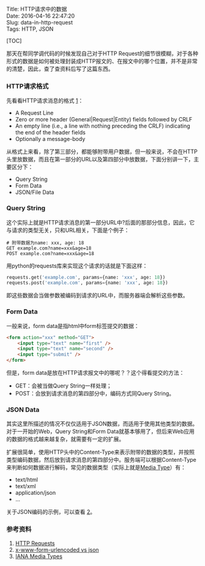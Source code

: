Title: HTTP请求中的数据  
Date: 2016-04-16 22:47:20  
Slug: data-in-http-request  
Tags: HTTP, JSON  

[TOC]

那天在帮同学调代码的时候发现自己对于HTTP Request的细节很模糊，对于各种形式的数据是如何被处理封装成HTTP报文的、在报文中的哪个位置，并不是非常的清楚，因此，查了查资料后写了这篇东西。

### HTTP请求格式
先看看HTTP请求消息的格式 [1]：

- A Request Line
- Zero or more header (General|Request|Entity) fields followed by CRLF
- An empty line (i.e., a line with nothing preceding the CRLF) indicating the end of the header fields
- Optionally a message-body

从格式上来看，除了第三部分，都能够附带用户数据，但一般来说，不会在HTTP头里放数据，而且在第一部分的URL以及第四部分中放数据，下面分别讲一下，主要区分下：

- Query String
- Form Data
- JSON/File Data

### Query String
这个实际上就是HTTP请求消息的第一部分URL中?后面的那部分信息，因此，它与请求的类型无关，只和URL相关，下面是个例子：

```
# 附带数据为name: xxx, age: 18
GET example.com?name=xxx&age=18
POST example.com?name=xxx&age=18
```

用python的requests库来实现这个请求的话就是下面这样：

```python
requests.get('example.com', params={name: 'xxx', age: 18})
requests.post('example.com', params={name: 'xxx', age: 18})
```

即这些数据会当做参数被编码到请求的URL中，而服务器端会解析这些参数。

### Form Data
一般来说，form data是指html中form标签提交的数据：

```html
<form action="xxx" method="GET">
    <input type="text" name="first" />
    <input type="text" name="second" />
    <input type="submit" />
</form>
```

但是，form data是放在HTTP请求报文中的哪呢？？这个得看提交的方法：

- GET：会被当做Query String一样处理；
- POST：会放到请求消息的第四部分中，编码方式同Query String。

### JSON Data
其实这里所描述的情况不仅仅适用于JSON数据，而适用于使用其他类型的数据。对于一开始的Web，Query String和Form Data就基本够用了，但后来Web应用的数据的格式越来越复杂，就需要有一定的扩展。

扩展很简单，使用HTTP头中的Content-Type来表示附带的数据的类型，并按照类型编码数据，然后放到请求消息的第四部分中。服务端可以根据Content-Type来判断如何数据进行解码，常见的数据类型（实际上就是[Media Type][3]）有：

- text/html
- text/xml
- application/json
- ...

关于JSON编码的示例，可以查看 [2]。

### 参考资料
1. [HTTP Requests][1]
2. [x-www-form-urlencoded vs json][2]
3. [IANA Media Types][3]


[1]: http://www.tutorialspoint.com/http/http_requests.htm
[2]: http://homakov.blogspot.com/2012/06/x-www-form-urlencoded-vs-json-pros-and.html
[3]: http://www.iana.org/assignments/media-types/media-types.xhtml

